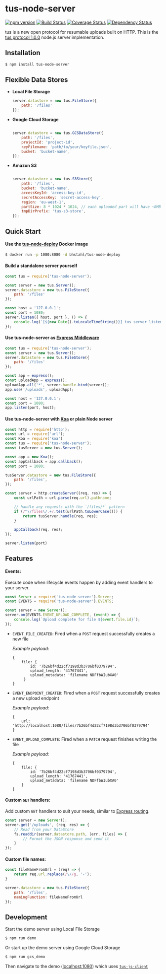 # tus-node-server
[![npm version](https://badge.fury.io/js/tus-node-server.svg)](https://badge.fury.io/js/tus-node-server)
[![Build Status](https://travis-ci.org/tus/tus-node-server.svg?branch=master)](https://travis-ci.org/tus/tus-node-server)
[![Coverage Status](https://coveralls.io/repos/github/tus/tus-node-server/badge.svg?branch=master)](https://coveralls.io/github/tus/tus-node-server?branch=master)
[![Dependency Status](https://david-dm.org/tus/tus-node-server.svg)](https://david-dm.org/tus/tus-node-server#info=dependencies)

tus is a new open protocol for resumable uploads built on HTTP. This is the [tus protocol 1.0.0](http://tus.io/protocols/resumable-upload.html) node.js server implementation.

## Installation

```bash
$ npm install tus-node-server
```

## Flexible Data Stores

- **Local File Storage**
    ```js
    server.datastore = new tus.FileStore({
        path: '/files'
    });
    ```

- **Google Cloud Storage**
    ```js

    server.datastore = new tus.GCSDataStore({
        path: '/files',
        projectId: 'project-id',
        keyFilename: 'path/to/your/keyfile.json',
        bucket: 'bucket-name',
    });
    ```

- **Amazon S3**
    ```js

    server.datastore = new tus.S3Store({
        path: '/files',
        bucket: 'bucket-name',
        accessKeyId: 'access-key-id',
        secretAccessKey: 'secret-access-key',
        region: 'eu-west-1',
        partSize: 8 * 1024 * 1024, // each uploaded part will have ~8MB,
        tmpDirPrefix: 'tus-s3-store',
    });
    ```

## Quick Start

#### Use the [tus-node-deploy](https://hub.docker.com/r/bhstahl/tus-node-deploy/) Docker image

```sh
$ docker run -p 1080:8080 -d bhstahl/tus-node-deploy
```

#### Build a standalone server yourself
```js
const tus = require('tus-node-server');

const server = new tus.Server();
server.datastore = new tus.FileStore({
    path: '/files'
});

const host = '127.0.0.1';
const port = 1080;
server.listen({ host, port }, () => {
    console.log(`[${new Date().toLocaleTimeString()}] tus server listening at http://${host}:${port}`);
});
```

#### Use tus-node-server as [Express Middleware](http://expressjs.com/en/guide/using-middleware.html)

```js
const tus = require('tus-node-server');
const server = new tus.Server();
server.datastore = new tus.FileStore({
    path: '/files'
});

const app = express();
const uploadApp = express();
uploadApp.all('*', server.handle.bind(server));
app.use('/uploads', uploadApp);

const host = '127.0.0.1';
const port = 1080;
app.listen(port, host);
```

#### Use tus-node-server with [Koa](https://github.com/koajs/koa) or plain Node server

```js
const http = require('http');
const url = require('url');
const Koa = require('koa')
const tus = require('tus-node-server');
const tusServer = new tus.Server();

const app = new Koa();
const appCallback = app.callback();
const port = 1080;

tusServer.datastore = new tus.FileStore({
    path: '/files',
});

const server = http.createServer((req, res) => {
    const urlPath = url.parse(req.url).pathname;

    // handle any requests with the `/files/*` pattern
    if (/^\/files\/.+/.test(urlPath.toLowerCase())) {
        return tusServer.handle(req, res);
    }

    appCallback(req, res);
});

server.listen(port)
```

## Features
#### Events:

Execute code when lifecycle events happen by adding event handlers to your server.

```js
const Server = require('tus-node-server').Server;
const EVENTS = require('tus-node-server').EVENTS;

const server = new Server();
server.on(EVENTS.EVENT_UPLOAD_COMPLETE, (event) => {
    console.log(`Upload complete for file ${event.file.id}`);
});
```

- `EVENT_FILE_CREATED`: Fired when a `POST` request successfully creates a new file

    _Example payload:_
    ```
    {
        file: {
            id: '7b26bf4d22cf7198d3b3706bf0379794',
            upload_length: '41767441',
            upload_metadata: 'filename NDFfbWIubXA0'
         }
    }
    ```

- `EVENT_ENDPOINT_CREATED`: Fired when a `POST` request successfully creates a new upload endpoint

    _Example payload:_
    ```
    {
        url: 'http://localhost:1080/files/7b26bf4d22cf7198d3b3706bf0379794'
    }
    ```

- `EVENT_UPLOAD_COMPLETE`: Fired when a `PATCH` request finishes writing the file

    _Example payload:_
    ```
    {
        file: {
            id: '7b26bf4d22cf7198d3b3706bf0379794',
            upload_length: '41767441',
            upload_metadata: 'filename NDFfbWIubXA0'
        }
    }
    ```

#### Custom `GET` handlers:
Add custom `GET` handlers to suit your needs, similar to [Express routing](https://expressjs.com/en/guide/routing.html).
```js
const server = new Server();
server.get('/uploads', (req, res) => {
    // Read from your DataStore
    fs.readdir(server.datastore.path, (err, files) => {
        // Format the JSON response and send it
    }
});
```

#### Custom file names:
```js
const fileNameFromUrl = (req) => {
    return req.url.replace(/\//g, '-');
}

server.datastore = new tus.FileStore({
    path: '/files',
    namingFunction: fileNameFromUrl
});
```

## Development

Start the demo server using Local File Storage
```bash
$ npm run demo
```

Or start up the demo server using Google Cloud Storage
```bash
$ npm run gcs_demo
```

Then navigate to the demo ([localhost:1080](http://localhost:1080)) which uses [`tus-js-client`](https://github.com/tus/tus-js-client)

